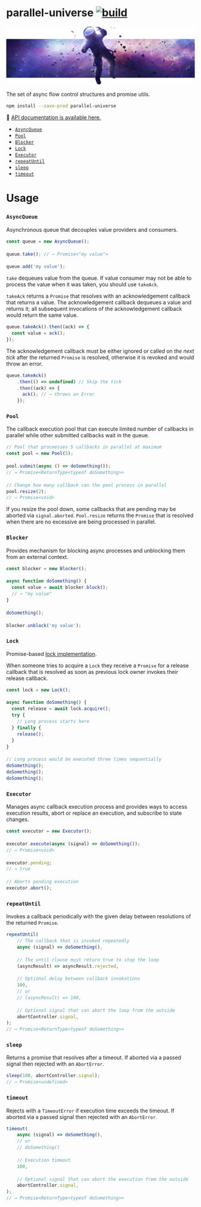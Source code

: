 # parallel-universe [![build](https://github.com/smikhalevski/parallel-universe/actions/workflows/master.yml/badge.svg?branch=master&event=push)](https://github.com/smikhalevski/parallel-universe/actions/workflows/master.yml)

<a href="#readme">
  <img alt="Spaceman" src="https://github.com/smikhalevski/parallel-universe/raw/next/spaceman.png"/>
</a>

The set of async flow control structures and promise utils.

```sh
npm install --save-prod parallel-universe
```

🚀 [API documentation is available here.](https://smikhalevski.github.io/parallel-universe/)

- [`AsyncQueue`](#asyncqueue)
- [`Pool`](#pool)
- [`Blocker`](#blocker)
- [`Lock`](#lock)
- [`Executor`](#executor)
- [`repeatUntil`](#repeatuntil)
- [`sleep`](#sleep)
- [`timeout`](#timeout)

# Usage

### `AsyncQueue`

Asynchronous queue that decouples value providers and consumers.

```ts
const queue = new AsyncQueue();

queue.take(); // → Promise<"my value">

queue.add('my value');
```

`take` dequeues value from the queue. If value consumer may not be able to process the value when it was taken, you
should use `takeAck`.

`takeAck` returns a `Promise` that resolves with an acknowledgement callback that returns a value. The
acknowledgement callback dequeues a value and returns it; all subsequent invocations of the acknowledgement callback
would return the same value.

```ts
queue.takeAck().then((ack) => {
  const value = ack();
});
```

The acknowledgement callback must be either ignored or called on _the next tick_ after the returned `Promise` is
resolved, otherwise it is revoked and would throw an error.

```ts
queue.takeAck()
    .then(() => undefined) // Skip the tick
    .then((ack) => {
      ack(); // → throws an Error
    });
```

### `Pool`

The callback execution pool that can execute limited number of callbacks in parallel while other submitted callbacks
wait in the queue.

```ts
// Pool that proceesses 5 callbacks in parallel at maximum
const pool = new Pool(5);

pool.submit(async () => doSomething());
// → Promise<ReturnType<typeof doSomething>>

// Change how many callback can the pool process in parallel
pool.resize(2);
// → Promise<void>
```

If you resize the pool down, some callbacks that are pending may be aborted via `signal.aborted`.
`Pool.resize` returns the `Promise` that is resolved when there are no excessive are being processed in parallel.

### `Blocker`

Provides mechanism for blocking async processes and unblocking them from an external context.

```ts
const blocker = new Blocker();

async function doSomething() {
  const value = await blocker.block();
  // → "my value"
}

doSomething();

blocker.unblock('my value');
```

### `Lock`

Promise-based [lock implementation](https://en.wikipedia.org/wiki/Lock_(computer_science)).

When someone tries to acquire a `Lock` they receive a `Promise` for a release callback that is resolved as soon as
previous lock owner invokes their release callback.

```ts
const lock = new Lock();

async function doSomething() {
  const release = await lock.acquire();
  try {
    // Long process starts here
  } finally {
    release();
  }
}

// Long process would be executed three times sequentially
doSomething();
doSomething();
doSomething();
```

### `Executor`

Manages async callback execution process and provides ways to access execution results, abort or replace an execution,
and subscribe to state changes.

```ts
const executor = new Executor();

executor.execute(async (signal) => doSomething());
// → Promise<void>

executor.pending;
// → true

// Aborts pending execution
executor.abort();
```

### `repeatUntil`

Invokes a callback periodically with the given delay between resolutions of the returned `Promise`.

```ts
repeatUntil(
    // The callback that is invoked repeatedly
    async (signal) => doSomething(),

    // The until clause must return true to stop the loop
    (asyncResult) => asyncResult.rejected,

    // Optional delay between callback invokations
    100,
    // or
    // (asyncResult) => 100,

    // Optional signal that can abort the loop from the outside
    abortController.signal,
);
// → Promise<ReturnType<typeof doSomething>>
```

### `sleep`

Returns a promise that resolves after a timeout. If aborted via a passed signal then rejected with an `AbortError`.

```ts
sleep(100, abortController.signal);
// → Promise<undefined>
```

### `timeout`

Rejects with a `TimeoutError` if execution time exceeds the timeout. If aborted via a passed signal then rejected with
an `AbortError`.

```ts
timeout(
    async (signal) => doSomething(),
    // or
    // doSomething()

    // Execution timeout
    100,

    // Optional signal that can abort the execution from the outside
    abortController.signal,
);
// → Promise<ReturnType<typeof doSomething>>
```
